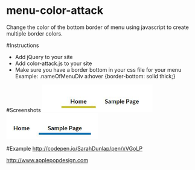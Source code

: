 # menu-color-attack
Change the color of the bottom border of menu using javascript to create multiple border colors. 

#Instructions
- Add jQuery to your site <script src="https://ajax.googleapis.com/ajax/libs/jquery/1.12.0/jquery.min.js"></script>
- Add color-attack.js to your site
- Make sure you have a border bottom in your css file for your menu Example: .nameOfMenuDiv a:hover {border-bottom: solid thick;}

#Screenshots
![menu color attach screenshot 1](https://github.com/SarahDunlap/menu-color-attack/blob/master/image1.JPG)
![menu color attach screenshot 2](https://github.com/SarahDunlap/menu-color-attack/blob/master/image2.JPG)

#Example
http://codepen.io/SarahDunlap/pen/xVGoLP

http://www.applepopdesign.com

